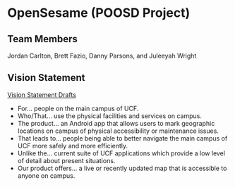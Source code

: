 # OpenSesame (POOSD Project)

## Team Members

Jordan Carlton, Brett Fazio, Danny Parsons, and Juleeyah Wright

## Vision Statement
  [Vision Statement Drafts](https://docs.google.com/document/d/1J8gtAdEl_P0kj1Dhokq9wBSZ20QjU_ZheBifjP5GqFQ/edit)
- For... people on the main campus of UCF.
- Who/That... use the physical facilities and services on campus.
- The product... an Android app that allows users to mark geographic locations on campus of physical accessibility or maintenance issues.
- That leads to... people being able to better navigate the main campus of UCF more safely and more efficiently.
- Unlike the... current suite of UCF applications which provide a low level of detail about present situations.
- Our product offers... a live or recently updated map that is accessible to anyone on campus.
